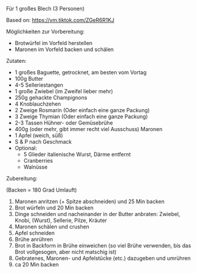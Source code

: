 Für 1 großes Blech (3 Personen)

Based on: https://vm.tiktok.com/ZGeR6R1KJ

Möglichkeiten zur Vorbereitung:

- Brotwürfel im Vorfeld herstellen
- Maronen im Vorfeld backen und schälen

Zutaten:

- 1 großes Baguette, getrocknet, am besten vom Vortag
- 100g Butter
- 4-5 Selleriestangen
- 1 große Zwiebel (im Zweifel lieber mehr)
- 250g gehackte Champignons
- 4 Knoblauchzehen
- 2 Zweige Rosmarin (Oder einfach eine ganze Packung)
- 3 Zweige Thymian (Oder einfach eine ganze Packung)
- 2-3 Tassen Hühner- oder Gemüsebrühe
- 400g (oder mehr, gibt immer recht viel Ausschuss) Maronen
- 1 Apfel (weich, süß)
- S & P nach Geschmack
- Optional:
  - 5 Glieder italienische Wurst, Därme entfernt
  - Cranberries
  - Walnüsse

Zubereitung:

(Backen = 180 Grad Umlauft)

1. Maronen anritzen (+ Spitze abschneiden) und 25 Min backen
2. Brot würfeln und 20 Min backen
3. Dinge schneiden und nacheinander in der Butter anbraten: Zwiebel, Knobi, (Wurst), Sellerie, Pilze, Kräuter
4. Maronen schälen und crushen
5. Apfel schneiden
6. Brühe anrühren
7. Brot in Backform in Brühe einweichen (so viel Brühe verwenden, bis das Brot vollgesogen, aber nicht matschig ist)
8. Gebratenes, Maronen- und Apfelstücke (etc.) dazugeben und umrühren
9. ca 20 Min backen
